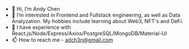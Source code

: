 - 👋 Hi, I’m Andy Chen
- 👀 I’m interested in Frontend and Fullstack engineering, as well as Data Analyzation. My hobbies include learning about Web3, NFT's and DeFi.
- 👀 I have experience with React.js/Node/Express/Axios/PostgreSQL/MongoDB/Material-UI
- 📫 How to reach me - adch3n@gmail.com

<!---
andy-ch3n/andy-ch3n is a ✨ special ✨ repository because its `README.md` (this file) appears on your GitHub profile.
You can click the Preview link to take a look at your changes.
--->
